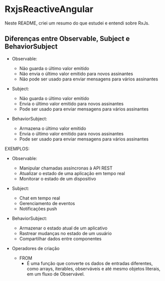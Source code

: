 # RxjsReactiveAngular
Neste README, criei um resumo do que estudei e entendi sobre RxJs.

## Diferenças entre Observable, Subject e BehaviorSubject
- Observable:
  - Não guarda o último valor emitido
  - Não envia o último valor emitido para novos assinantes
  - Não pode ser usado para enviar mensagens para vários assinantes

- Subject:
  - Não guarda o último valor emitido
  - Envia o último valor emitido para novos assinantes
  - Pode ser usado para enviar mensagens para vários assinantes

- BehaviorSubject:
  - Armazena o último valor emitido
  - Envia o último valor emitido para novos assinantes
  - Pode ser usado para enviar mensagens para vários assinantes
  
EXEMPLOS:
- Observable: 
  - Manipular chamadas assíncronas à API REST 
  - Atualizar o estado de uma aplicação em tempo real 
  - Monitorar o estado de um dispositivo 

- Subject: 
  - Chat em tempo real 
  - Gerenciamento de eventos 
  - Notificações push

- BehaviorSubject: 
  - Armazenar o estado atual de um aplicativo 
  - Rastrear mudanças no estado de um usuário 
  - Compartilhar dados entre componentes


- Operadores de criação
  - FROM
    - É uma função que converte os dados de entradas diferentes, como arrays, iterables, observáveis e até mesmo objetos literais, em um fluxo de Observável.
